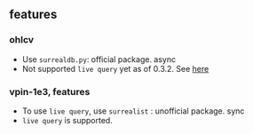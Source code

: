 ## features

### ohlcv
 - Use `surrealdb.py`: official package. async
 - Not supported `live query` yet as of 0.3.2. See [here](https://stackoverflow.com/questions/78236638/how-i-can-use-live-surrealdb-queries-in-python)

### vpin-1e3, features
 - To use `live query`, use `surrealist` : unofficial package. sync
 - `live query` is supported.
